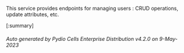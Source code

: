 






This service provides endpoints for managing users : CRUD operations, update attributes, etc.

[:summary]

###### Auto generated by Pydio Cells Enterprise Distribution v4.2.0 on 9-May-2023
